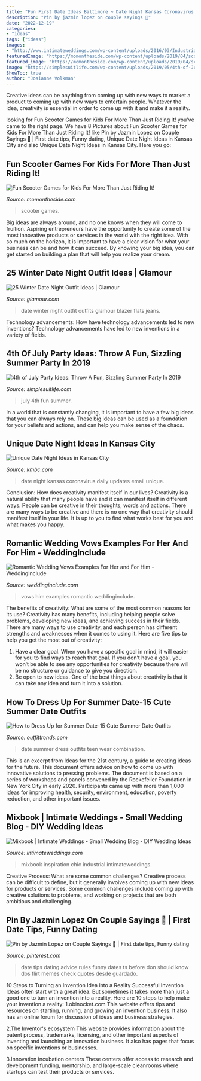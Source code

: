 ```yaml
---
title: "Fun First Date Ideas Baltimore ~ Date Night Kansas Coronavirus Daily Updates Email Unique"
description: "Pin by jazmin lopez on couple sayings 👫"
date: "2022-12-19"
categories:
- "ideas"
tags: ["ideas"]
images:
- "http://www.intimateweddings.com/wp-content/uploads/2016/03/Industrial-Chic-Wedding-Photo-Book-1024x529.png"
featuredImage: "https://momontheside.com/wp-content/uploads/2019/04/scooters-kids.jpg"
featured_image: "https://momontheside.com/wp-content/uploads/2019/04/scooters-kids.jpg"
image: "https://simplesuitlife.com/wp-content/uploads/2019/05/4th-of-July-photo-e1559610158222.jpeg"
ShowToc: true
author: "Josianne Volkman"
---
```



Creative ideas can be anything from coming up with new ways to market a product to coming up with new ways to entertain people. Whatever the idea, creativity is essential in order to come up with it and make it a reality.

	

		
looking for Fun Scooter Games for Kids For More Than Just Riding It! you've came to the right page. We have 8 Pictures about Fun Scooter Games for Kids For More Than Just Riding It! like Pin by Jazmin Lopez on Couple Sayings 👫 | First date tips, Funny dating, Unique Date Night Ideas in Kansas City and also Unique Date Night Ideas in Kansas City. Here you go:
		
    
## Fun Scooter Games For Kids For More Than Just Riding It!

<img loading=lazy src="https://momontheside.com/wp-content/uploads/2019/04/scooters-kids.jpg" onerror="this.onerror=null;this.src='https://tse1.mm.bing.net/th?id=OIP.MwfLTmOUJFuY3tkunLIdnQHaFQ&amp;pid=15.1';" alt="Fun Scooter Games for Kids For More Than Just Riding It!">

_Source: momontheside.com_

>scooter games. 

	

Big ideas are always around, and no one knows when they will come to fruition. Aspiring entrepreneurs have the opportunity to create some of the most innovative products or services in the world with the right idea. With so much on the horizon, it is important to have a clear vision for what your business can be and how it can succeed. By knowing your big idea, you can get started on building a plan that will help you realize your dream.

    
## 25 Winter Date Night Outfit Ideas | Glamour

<img loading=lazy src="https://media.glamour.com/photos/5695869d8fa134644ec28b08/master/h_1025,c_limit/slideshow-winter-date-outfits-08-winter-date-night-outfit-ideas-little-blonde-book-main.jpg" onerror="this.onerror=null;this.src='https://tse2.mm.bing.net/th?id=OIP.Ryd8dT0rN3rBrqxSRE6R3AHaLG&amp;pid=15.1';" alt="25 Winter Date Night Outfit Ideas | Glamour">

_Source: glamour.com_

>date winter night outfit outfits glamour blazer flats jeans. 

	

Technology advancements: How have technology advancements led to new inventions?
Technology advancements have led to new inventions in a variety of fields.

    
## 4th Of July Party Ideas: Throw A Fun, Sizzling Summer Party In 2019

<img loading=lazy src="https://simplesuitlife.com/wp-content/uploads/2019/05/4th-of-July-photo-e1559610158222.jpeg" onerror="this.onerror=null;this.src='https://tse3.mm.bing.net/th?id=OIP.njVcK7Y8lvlq6nW5zxrMQQHaE8&amp;pid=15.1';" alt="4th of July Party Ideas: Throw A Fun, Sizzling Summer Party In 2019">

_Source: simplesuitlife.com_

>july 4th fun summer. 

	

In a world that is constantly changing, it is important to have a few big ideas that you can always rely on. These big ideas can be used as a foundation for your beliefs and actions, and can help you make sense of the chaos.

    
## Unique Date Night Ideas In Kansas City

<img loading=lazy src="https://kubrick.htvapps.com/htv-prod-media.s3.amazonaws.com/images/pivot-wk-6-date-night-ideas-1515619664.png?crop=1.00xw:1.00xh;0,0&amp;resize=1200:*" onerror="this.onerror=null;this.src='https://tse1.mm.bing.net/th?id=OIP.Wcgeft-yW4dg0EXzJAHf0AHaEK&amp;pid=15.1';" alt="Unique Date Night Ideas in Kansas City">

_Source: kmbc.com_

>date night kansas coronavirus daily updates email unique. 

	

Conclusion: How does creativity manifest itself in our lives?
Creativity is a natural ability that many people have and it can manifest itself in different ways. People can be creative in their thoughts, words and actions. There are many ways to be creative and there is no one way that creativity should manifest itself in your life. It is up to you to find what works best for you and what makes you happy.

    
## Romantic Wedding Vows Examples For Her And For Him - WeddingInclude

<img loading=lazy src="https://www.weddinginclude.com/wp-content/uploads/2015/04/Wedding-Vows-Wood-Sign.jpg" onerror="this.onerror=null;this.src='https://tse4.mm.bing.net/th?id=OIP.adr3FRNvaS5EWUE6QSwqZgHaJ4&amp;pid=15.1';" alt="Romantic Wedding Vows Examples For Her and For Him - WeddingInclude">

_Source: weddinginclude.com_

>vows him examples romantic weddinginclude. 

	

The benefits of creativity: What are some of the most common reasons for its use?
Creativity has many benefits, including helping people solve problems, developing new ideas, and achieving success in their fields. There are many ways to use creativity, and each person has different strengths and weaknesses when it comes to using it. Here are five tips to help you get the most out of creativity: 
1. Have a clear goal. When you have a specific goal in mind, it will easier for you to find ways to reach that goal. If you don’t have a goal, you won’t be able to see any opportunities for creativity because there will be no structure or guidance to give you direction. 
2. Be open to new ideas. One of the best things about creativity is that it can take any idea and turn it into a solution.

    
## How To Dress Up For Summer Date-15 Cute Summer Date Outfits

<img loading=lazy src="https://www.outfittrends.com/wp-content/uploads/2015/02/a6be28d1ec44597e94502a1623940b63.jpg" onerror="this.onerror=null;this.src='https://tse1.mm.bing.net/th?id=OIP.oGeG_zHHo_hx9hd2hqtwfAHaLG&amp;pid=15.1';" alt="How to Dress Up for Summer Date-15 Cute Summer Date Outfits">

_Source: outfittrends.com_

>date summer dress outfits teen wear combination. 

	

This is an excerpt from Ideas for the 21st century, a guide to creating ideas for the future. This document offers advice on how to come up with innovative solutions to pressing problems. The document is based on a series of workshops and panels convened by the Rockefeller Foundation in New York City in early 2020. Participants came up with more than 1,000 ideas for improving health, security, environment, education, poverty reduction, and other important issues.

    
## Mixbook | Intimate Weddings - Small Wedding Blog - DIY Wedding Ideas

<img loading=lazy src="http://www.intimateweddings.com/wp-content/uploads/2016/03/Industrial-Chic-Wedding-Photo-Book-1024x529.png" onerror="this.onerror=null;this.src='https://tse2.mm.bing.net/th?id=OIP.TvZveIW4edfSzykmUvVREQHaD0&amp;pid=15.1';" alt="Mixbook | Intimate Weddings - Small Wedding Blog - DIY Wedding Ideas">

_Source: intimateweddings.com_

>mixbook inspiration chic industrial intimateweddings. 

	

Creative Process: What are some common challenges?
Creative process can be difficult to define, but it generally involves coming up with new ideas for products or services. Some common challenges include coming up with creative solutions to problems, and working on projects that are both ambitious and challenging.

    
## Pin By Jazmin Lopez On Couple Sayings 👫 | First Date Tips, Funny Dating

<img loading=lazy src="https://i.pinimg.com/736x/c2/c2/11/c2c21139a1bf8a44e501dcb47f52e575---first-dates-first-date-tips-for-girls.jpg" onerror="this.onerror=null;this.src='https://tse4.mm.bing.net/th?id=OIP.XOfq2z40HgYpXgQxStLTJAHaOt&amp;pid=15.1';" alt="Pin by Jazmin Lopez on Couple Sayings 👫 | First date tips, Funny dating">

_Source: pinterest.com_

>date tips dating advice rules funny dates ts before don should know dos flirt memes check quotes desde guardado. 

	

10 Steps to Turning an Invention Idea into a Reality
Successful Invention Ideas often start with a great idea. But sometimes it takes more than just a good one to turn an invention into a reality. Here are 10 steps to help make your invention a reality:
1.obinocket.com This website offers tips and resources on starting, running, and growing an invention business. It also has an online forum for discussion of ideas and business strategies.

2.The Inventor's ecosystem This website provides information about the patent process, trademarks, licensing, and other important aspects of inventing and launching an innovation business. It also has pages that focus on specific inventions or businesses.

3.Innovation incubation centers These centers offer access to research and development funding, mentorship, and large-scale cleanrooms where startups can test their products or services.

